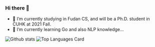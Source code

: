 ### Hi there 👋

<!--
**SimonNie98/SimonNie98** is a ✨ _special_ ✨ repository because its `README.md` (this file) appears on your GitHub profile.

Here are some ideas to get you started:

- 🔭 I’m currently working on ...
- 🌱 I’m currently learning ...
- 👯 I’m looking to collaborate on ...
- 🤔 I’m looking for help with ...
- 💬 Ask me about ...
- 📫 How to reach me: ...
- 😄 Pronouns: ...
- ⚡ Fun fact: ...
-->
- 🔭 I’m currently studying in Fudan CS, and will be a Ph.D. student in CUHK at 2021 Fall.
- 🌱 I’m currently learning Go and also NLP knowledge...

![Github stats](https://github-readme-stats.vercel.app/api?username=SimonNie98&theme=vue&show_icons=true&count_private=true) 
![Top Languages Card](https://github-readme-stats.vercel.app/api/top-langs/?username=SimonNie98&theme=vue&layout=compact&count_private=true)

